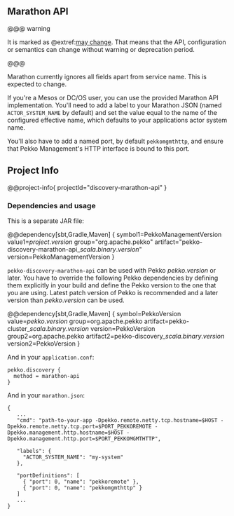 ## Marathon API

@@@ warning

It is marked as @extref:[may change](pekko:common/may-change.html).
That means that the API, configuration or semantics can change without warning or deprecation period.

@@@

Marathon currently ignores all fields apart from service name. This is expected to change.

If you're a Mesos or DC/OS user, you can use the provided Marathon API implementation. You'll need to add a label
to your Marathon JSON (named `ACTOR_SYSTEM_NAME`  by default) and set the value equal to the name of the configured
effective name, which defaults to your applications actor system name.

You'll also have to add a named port, by default `pekkomgmthttp`, and ensure that Pekko Management's HTTP interface
is bound to this port.

## Project Info

@@project-info{ projectId="discovery-marathon-api" }

### Dependencies and usage

This is a separate JAR file:

@@dependency[sbt,Gradle,Maven] {
  symbol1=PekkoManagementVersion
  value1=$project.version$
  group="org.apache.pekko"
  artifact="pekko-discovery-marathon-api_$scala.binary.version$"
  version=PekkoManagementVersion
}

`pekko-discovery-marathon-api` can be used with Pekko $pekko.version$ or later.
You have to override the following Pekko dependencies by defining them explicitly in your build and
define the Pekko version to the one that you are using. Latest patch version of Pekko is recommended and
a later version than $pekko.version$ can be used.

@@dependency[sbt,Gradle,Maven] {
  symbol=PekkoVersion
  value=$pekko.version$
  group=org.apache.pekko
  artifact=pekko-cluster_$scala.binary.version$
  version=PekkoVersion
  group2=org.apache.pekko
  artifact2=pekko-discovery_$scala.binary.version$
  version2=PekkoVersion
}

And in your `application.conf`:

```
pekko.discovery {
  method = marathon-api
}
```

And in your `marathon.json`:
```
{
   ...
   "cmd": "path-to-your-app -Dpekko.remote.netty.tcp.hostname=$HOST -Dpekko.remote.netty.tcp.port=$PORT_PEKKOREMOTE -Dpekko.management.http.hostname=$HOST -Dpekko.management.http.port=$PORT_PEKKOMGMTHTTP",

   "labels": {
     "ACTOR_SYSTEM_NAME": "my-system"
   },

   "portDefinitions": [
     { "port": 0, "name": "pekkoremote" },
     { "port": 0, "name": "pekkomgmthttp" }
   ]
   ...
}
```

